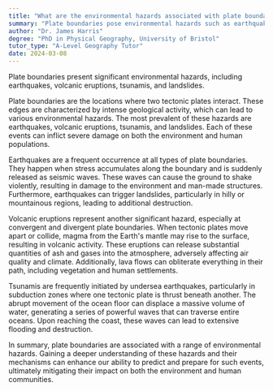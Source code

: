 ```yaml
---
title: "What are the environmental hazards associated with plate boundaries?"
summary: "Plate boundaries pose environmental hazards such as earthquakes, volcanic eruptions, tsunamis, and landslides."
author: "Dr. James Harris"
degree: "PhD in Physical Geography, University of Bristol"
tutor_type: "A-Level Geography Tutor"
date: 2024-03-08
---
```


Plate boundaries present significant environmental hazards, including earthquakes, volcanic eruptions, tsunamis, and landslides.

Plate boundaries are the locations where two tectonic plates interact. These edges are characterized by intense geological activity, which can lead to various environmental hazards. The most prevalent of these hazards are earthquakes, volcanic eruptions, tsunamis, and landslides. Each of these events can inflict severe damage on both the environment and human populations.

Earthquakes are a frequent occurrence at all types of plate boundaries. They happen when stress accumulates along the boundary and is suddenly released as seismic waves. These waves can cause the ground to shake violently, resulting in damage to the environment and man-made structures. Furthermore, earthquakes can trigger landslides, particularly in hilly or mountainous regions, leading to additional destruction.

Volcanic eruptions represent another significant hazard, especially at convergent and divergent plate boundaries. When tectonic plates move apart or collide, magma from the Earth's mantle may rise to the surface, resulting in volcanic activity. These eruptions can release substantial quantities of ash and gases into the atmosphere, adversely affecting air quality and climate. Additionally, lava flows can obliterate everything in their path, including vegetation and human settlements.

Tsunamis are frequently initiated by undersea earthquakes, particularly in subduction zones where one tectonic plate is thrust beneath another. The abrupt movement of the ocean floor can displace a massive volume of water, generating a series of powerful waves that can traverse entire oceans. Upon reaching the coast, these waves can lead to extensive flooding and destruction.

In summary, plate boundaries are associated with a range of environmental hazards. Gaining a deeper understanding of these hazards and their mechanisms can enhance our ability to predict and prepare for such events, ultimately mitigating their impact on both the environment and human communities.
    